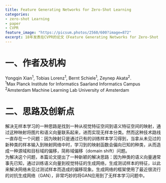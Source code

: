```yaml
---
title: Feature Generating Networks for Zero-Shot Learning
categories:
- zero-shot Learning
- paper
- CVPR
feature_image: "https://picsum.photos/2560/600?image=872"
excerpt: 18年发表在CVPR的论文《Feature Generating Networks for Zero-Shot Learning》。
---
```


# 一、作者及机构
Yongqin Xian<sup>1</sup>, Tobias Lorenz<sup>1</sup>, Bernt Schiele<sup>1</sup>, Zeynep Akata<sup>2</sup>.  
<sup>1</sup>Max Planck Institute for Informatics Saarland Informatics Campus  
<sup>2</sup>Amsterdam Machine Learning Lab University of Amsterdam  
# 二、思路及创新点
解决无样本学习的一种思路是找到一种从视觉特征空间到语义特征空间的映射，通过这种映射将图片和语义向量联系起来，进而实现无样本分类。然而这种技术路线一直存在一个问题：因为映射只是通过已有的训练样本学习得到，当拿从未见过的新种类的样本输入到映射网络中时，学习到的映射函数会偏向已知的种类，从而造成一种源域和目标域的偏移，简称域偏移（domain shift）问题。  
为解决这个问题，本篇论文提出了一种新颖的解决思路：因为种类的语义向量通常事先已知，通过训练语义向量到视觉特征的生成网络，生成测试样本的特征，以此来解决网络未见过测试样本而造成的偏移现象。生成网络的框架使用了最近很流行的对抗生成网络（GAN），非常巧妙的将GAN应用到了无样本学习问题中。
